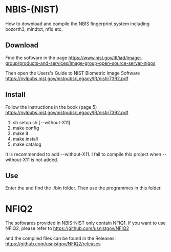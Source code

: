 # NBIS-(NIST)
How to download and compile the NBIS fingerprint system including bozorth3, mindtct, nfiq etc.

## Download 
Find the software in the page https://www.nist.gov/itl/iad/image-group/products-and-services/image-group-open-source-server-nigos  

Then open the Users's Guide to NIST Biometric Image Software https://nvlpubs.nist.gov/nistpubs/Legacy/IR/nistir7392.pdf

## Install
Follow the instructions in the book (page 5) https://nvlpubs.nist.gov/nistpubs/Legacy/IR/nistir7392.pdf

  1. sh setup.sh <FINAL INSTALLATION DIR> [--without-X11]
  2. make config
  3. make it
  4. make install
  5. make catalog
  
It is recommended to add --without-X11. I fail to compile this project when --without-X11 is not added.  

## Use
Enter the <FINAL INSTALLATION DIR> and find the ./bin folder. Then use the programmes in this folder.
  
# NFIQ2
The softwares provided in NBIS-NIST only contain NFIQ1. If you want to use NFIQ2, please refer to https://github.com/usnistgov/NFIQ2 
  
and the compiled files can be found in the Releases: https://github.com/usnistgov/NFIQ2/releases

